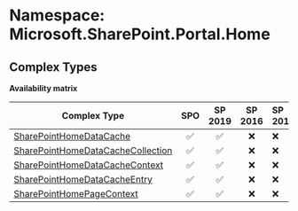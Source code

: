 # Namespace: Microsoft.SharePoint.Portal.Home

## Complex Types

**Availability matrix**

Complex Type | SPO | SP 2019 | SP 2016 | SP 2013
----------|:---:|:-------:|:-------:|:-------
[SharePointHomeDataCache](./ComplexTypes/SharePointHomeDataCache.md) | ✅ | ✅ | ❌ | ❌
[SharePointHomeDataCacheCollection](./ComplexTypes/SharePointHomeDataCacheCollection.md) | ✅ | ✅ | ❌ | ❌
[SharePointHomeDataCacheContext](./ComplexTypes/SharePointHomeDataCacheContext.md) | ✅ | ✅ | ❌ | ❌
[SharePointHomeDataCacheEntry](./ComplexTypes/SharePointHomeDataCacheEntry.md) | ✅ | ✅ | ❌ | ❌
[SharePointHomePageContext](./ComplexTypes/SharePointHomePageContext.md) | ✅ | ✅ | ❌ | ❌

